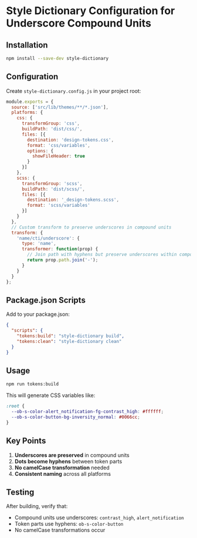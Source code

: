 
# Style Dictionary Configuration for Underscore Compound Units

## Installation

```bash
npm install --save-dev style-dictionary
```

## Configuration

Create `style-dictionary.config.js` in your project root:

```javascript
module.exports = {
  source: ['src/lib/themes/**/*.json'],
  platforms: {
    css: {
      transformGroup: 'css',
      buildPath: 'dist/css/',
      files: [{
        destination: 'design-tokens.css',
        format: 'css/variables',
        options: {
          showFileHeader: true
        }
      }]
    },
    scss: {
      transformGroup: 'scss', 
      buildPath: 'dist/scss/',
      files: [{
        destination: '_design-tokens.scss',
        format: 'scss/variables'
      }]
    }
  },
  // Custom transform to preserve underscores in compound units
  transform: {
    'name/cti/underscore': {
      type: 'name',
      transformer: function(prop) {
        // Join path with hyphens but preserve underscores within compound units
        return prop.path.join('-');
      }
    }
  }
};
```

## Package.json Scripts

Add to your package.json:

```json
{
  "scripts": {
    "tokens:build": "style-dictionary build",
    "tokens:clean": "style-dictionary clean"
  }
}
```

## Usage

```bash
npm run tokens:build
```

This will generate CSS variables like:
```css
:root {
  --ob-s-color-alert_notification-fg-contrast_high: #ffffff;
  --ob-s-color-button-bg-inversity_normal: #0066cc;
}
```

## Key Points

1. **Underscores are preserved** in compound units
2. **Dots become hyphens** between token parts  
3. **No camelCase transformation** needed
4. **Consistent naming** across all platforms

## Testing

After building, verify that:
- Compound units use underscores: `contrast_high`, `alert_notification`
- Token parts use hyphens: `ob-s-color-button`
- No camelCase transformations occur
